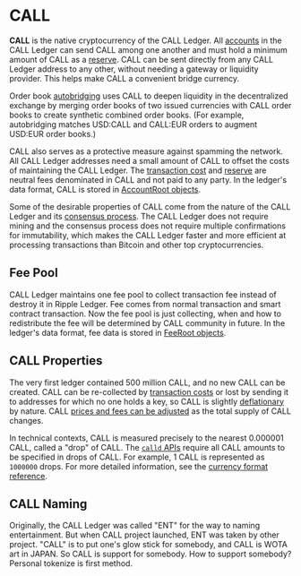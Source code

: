 # CALL

**CALL** is the native cryptocurrency of the CALL Ledger. All [accounts](accounts.html) in the CALL Ledger can send CALL among one another and must hold a minimum amount of CALL as a [reserve](reserves.html). CALL can be sent directly from any CALL Ledger address to any other, without needing a gateway or liquidity provider. This helps make CALL a convenient bridge currency.

Order book [autobridging](https://calll.org/blog/2014/introducing-offer-autobridging.html) uses CALL to deepen liquidity in the decentralized exchange by merging order books of two issued currencies with CALL order books to create synthetic combined order books. (For example, autobridging matches USD:CALL and CALL:EUR orders to augment USD:EUR order books.)

CALL also serves as a protective measure against spamming the network. All CALL Ledger addresses need a small amount of CALL to offset the costs of maintaining the CALL Ledger. The [transaction cost](transaction-cost.html) and [reserve](reserves.html) are neutral fees denominated in CALL and not paid to any party. In the ledger's data format, CALL is stored in [AccountRoot objects](accountroot.html).

Some of the desirable properties of CALL come from the nature of the CALL Ledger and its [consensus process](consensus.html). The CALL Ledger does not require mining and the consensus process does not require multiple confirmations for immutability, which makes the CALL Ledger faster and more efficient at processing transactions than Bitcoin and other top cryptocurrencies.

## Fee Pool

CALL Ledger maintains one fee pool to collect transaction fee instead of destroy it in Ripple Ledger. Fee comes from normal transaction and smart contract transaction. Now the fee pool is just collecting, when and how to redistribute the fee will be determined by CALL community in future. In the ledger's data format, fee data is stored in [FeeRoot objects](feeroot.html).

## CALL Properties

The very first ledger contained 500 million CALL, and no new CALL can be created. CALL can be re-collected by [transaction costs](transaction-cost.html) or lost by sending it to addresses for which no one holds a key, so CALL is slightly [deflationary](https://en.wikipedia.org/wiki/Deflation) by nature. CALL [prices and fees can be adjusted](fee-voting.html) as the total supply of CALL changes.

In technical contexts, CALL is measured precisely to the nearest 0.000001 CALL, called a "drop" of CALL. The [`calld` APIs](calld-api.html) require all CALL amounts to be specified in drops of CALL. For example, 1 CALL is represented as `1000000` drops. For more detailed information, see the [currency format reference](currency-formats.html).

## CALL Naming

Originally, the CALL Ledger was called "ENT" for the way to naming entertainment. But when CALL project launched, ENT was taken by other project. "CALL" is to put one's glow stick for somebody, and CALL is WOTA art in JAPAN. So CALL is support for somebody. How to support somebody? Personal tokenize is first method.
